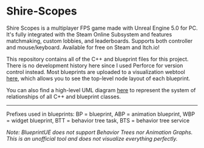 # Shire-Scopes
Shire Scopes is a multiplayer FPS game made with Unreal Engine 5.0 for PC. It's fully integrated with the Steam Online Subsystem and features matchmaking, custom lobbies, and leaderboards. Supports both controller and mouse/keyboard. Available for free on Steam and Itch.io! 

This repository contains all of the C++ and blueprint files for this project. There is no development history here since I used Perforce for version control instead. Most blueprints are uploaded to a visualization webtool [here](https://blueprintue.com/profile/jordanmanthey/), which allows you to see the top-level node layout of each blueprint.

 You can also find a high-level UML diagram [here](https://drive.google.com/file/d/18IXymCuSL17X7kTAPDWl6hR5QvQzk5jk/view?usp=sharing) to represent the system of relationships of all C++ and blueprint classes.

------------------

Prefixes used in blueprints:
BP = blueprint,
ABP = animation blueprint,
WBP = widget blueprint,
BTT = behavior tree task,
BTS = behavior tree service

*Note: BlueprintUE does not support Behavior Trees nor Animation Graphs. This is an unofficial tool and does not visualize everything perfectly.*
